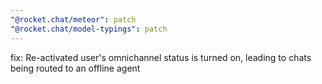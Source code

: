 ```yaml
---
"@rocket.chat/meteor": patch
"@rocket.chat/model-typings": patch
---
```


fix: Re-activated user's omnichannel status is turned on, leading to chats being routed to an offline agent
